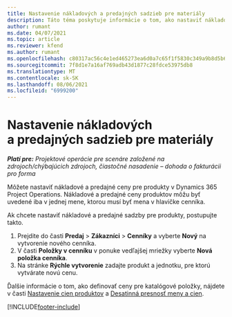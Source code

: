 ```yaml
---
title: Nastavenie nákladových a predajných sadzieb pre materiály
description: Táto téma poskytuje informácie o tom, ako nastaviť nákladové a predajné sadzby pre materiály použité na projektoch.
author: rumant
ms.date: 04/07/2021
ms.topic: article
ms.reviewer: kfend
ms.author: rumant
ms.openlocfilehash: c80317ac56c4e1ed465273ea6d0a7c65f1f5830c349a9b8d5b6f7f8d92424c7b
ms.sourcegitcommit: 7f8d1e7a16af769adb43d1877c28fdce53975db8
ms.translationtype: MT
ms.contentlocale: sk-SK
ms.lasthandoff: 08/06/2021
ms.locfileid: "6999200"
---
```

# <a name="set-up-cost-and-sales-rates-for-materials"></a>Nastavenie nákladových a predajných sadzieb pre materiály

_**Platí pre:** Projektové operácie pre scenáre založené na zdrojoch/chýbajúcich zdrojoch, čiastočné nasadenie – dohoda o fakturácii pro forma_

Môžete nastaviť nákladové a predajné ceny pre produkty v Dynamics 365 Project Operations. Nákladové a predajné ceny produktov môžu byť uvedené iba v jednej mene, ktorou musí byť mena v hlavičke cenníka.

Ak chcete nastaviť nákladové a predajné sadzby pre produkty, postupujte takto. 

1. Prejdite do časti **Predaj** > **Zákazníci** > **Cenníky** a vyberte **Nový** na vytvorenie nového cenníka. 
2. V časti **Položky v cenníku** v ponuke vedľajšej mriežky vyberte **Nová položka cenníka**. 
3. Na stránke **Rýchle vytvorenie** zadajte produkt a jednotku, pre ktorú vytvárate novú cenu.

Ďalšie informácie o tom, ako definovať ceny pre katalógové položky, nájdete v časti [Nastavenie cien produktov](/dynamics365/sales-enterprise/create-price-lists-price-list-items-define-pricing-products.md) a [Desatinná presnosť meny a cien](/dynamics365/sales-enterprise/decimal-precision-currency-pricing.md).

[!INCLUDE[footer-include](../includes/footer-banner.md)]
